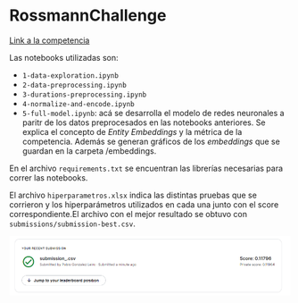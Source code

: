 # RossmannChallenge

[Link a la competencia](https://www.kaggle.com/competitions/rossmann-store-sales/)

Las notebooks utilizadas son:
- `1-data-exploration.ipynb`
- `2-data-preprocessing.ipynb`
- `3-durations-preprocessing.ipynb`
- `4-normalize-and-encode.ipynb`
- `5-full-model.ipynb`: acá se desarrolla el modelo de redes neuronales a paritr de los datos preprocesados en las notebooks anteriores. Se explica el concepto de *Entity Embeddings* y la métrica de la competencia. Además se generan gráficos de los *embeddings* que se guardan en la carpeta /embeddings.

En el archivo `requirements.txt` se encuentran las librerías necesarias para correr las notebooks.

El archivo `hiperparametros.xlsx` indica las distintas pruebas que se corrieron y los hiperparámetros utilizados en cada una junto con el score correspondiente.El archivo con el mejor resultado se obtuvo con `submissions/submission-best.csv`.

![Mejor resultado](best_submission.png)

